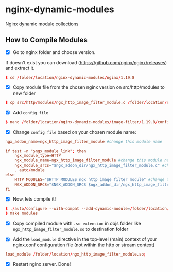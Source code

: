 # nginx-dynamic-modules
Nginx dynamic module collections

## How to Compile Modules
- [x] Go to nginx folder and choose version.

If doesn't exist you can download (https://github.com/nginx/nginx/releases) and extract it.
```conf
$ cd /folder/location/nginx-dynamic-modules/nginx/1.19.8
```

- [x] Copy module file from the chosen nginx version on src/http/modules to new folder
```conf
$ cp src/http/modules/ngx_http_image_filter_module.c /folder/location/nginx-dynamic-modules/image-filter/1.19.8/ngx_http_image_filter_module.c
```

- [x] Add `config file`
```conf
$ nano /folder/location/nginx-dynamic-modules/image-filter/1.19.8/config
```

- [x] Change `config file` based on your chosen module name:
```conf
ngx_addon_name=ngx_http_image_filter_module #change this module name

if test -n "$ngx_module_link"; then
	ngx_module_type=HTTP
	ngx_module_name=ngx_http_image_filter_module #change this module name
	ngx_module_srcs="$ngx_addon_dir/ngx_http_image_filter_module.c" #change this module file
	. auto/module
else
	HTTP_MODULES="$HTTP_MODULES ngx_http_image_filter_module" #change this module name
	NGX_ADDON_SRCS="$NGX_ADDON_SRCS $ngx_addon_dir/ngx_http_image_filter_module.c" #change this module file
fi
```

- [x] Now, lets compile it!
```conf
$ ./auto/configure --with-compat --add-dynamic-module=/folder/location/nginx-dynamic-modules/image-filter/1.19.8
$ make modules
```

- [x] Copy compiled module with `.so extension` in objs folder like `ngx_http_image_filter_module.so` to destination folder

- [x] Add the `load_module` directive in the top‑level (main) context of your nginx.conf configuration file (not within the http or stream context)
```conf
load_module /folder/location/ngx_http_image_filter_module.so;
```

- [x] Restart nginx server. Done!
